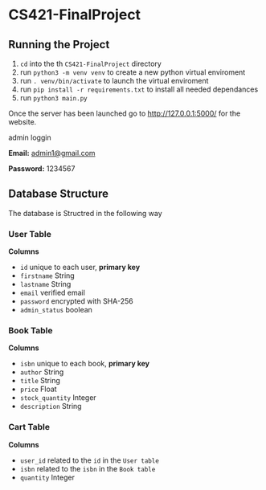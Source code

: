 # CS421-FinalProject

## Running the Project
1. `cd` into the th `CS421-FinalProject` directory
2. run `python3 -m venv venv` to create a new python virtual enviroment
3. run `. venv/bin/activate` to launch the virtual enviroment
4. run `pip install -r requirements.txt` to install all needed dependances
5. run `python3 main.py`

Once the server has been launched go to http://127.0.0.1:5000/ for the website. 

admin loggin

**Email:** admin1@gmail.com

**Password:** 1234567 

## Database Structure
The database is Structred in the following way

### User Table

**Columns**

- `id` unique to each user, **primary key**
- `firstname` String
- `lastname` String
- `email` verified email
- `password` encrypted with SHA-256
- `admin_status` boolean

### Book Table
  
**Columns**

- `isbn` unique to each book, **primary key**
- `author` String
- `title` String
- `price` Float
- `stock_quantity` Integer
- `description` String

### Cart Table

**Columns**

- `user_id` related to the `id` in the `User table`
- `isbn` related to the `isbn` in the `Book table`
- `quantity` Integer

